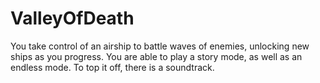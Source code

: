 # ValleyOfDeath
You take control of an airship to battle waves of enemies, unlocking new ships as you progress. You are able to play a story mode, as well as an endless mode. To top it off, there is a soundtrack.
